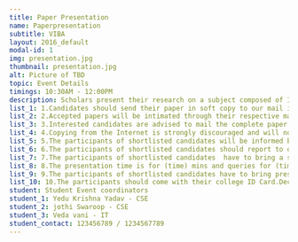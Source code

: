 ```yaml
---
title: Paper Presentation
name: Paperpresentation
subtitle: VIBA
layout: 2016_default
modal-id: 1
img: presentation.jpg
thumbnail: presentation.jpg
alt: Picture of TBD
topic: Event Details
timings: 10:30AM - 12:00PM
description: Scholars present their research on a subject composed of Innovation and technological advancements which delivers exceptional information marking them unique.                                                                                 
list_1: 1.Candidates should send their paper in soft copy to our mail id,(pravesha18@velsuniv.ac.in) on or before (date).
list_2: 2.Accepted papers will be intimated through their respective mail id.                                                                
list_3: 3.Interested candidates are advised to mail the complete paper in IEEE format.                                                                        
list_4: 4.Copying from the Internet is strongly discouraged and will not be accepted.                                                                                
list_5: 5.The participants of shortlisted candidates will be informed by E-Mail ID or by Mobile.                                                  
list_6: 6.The participants of shortlisted candidates should report to our cse department before (time) on (date).                                              
list_7: 7.The participants of shortlisted candidates  have to bring a soft copy of paper in CD/USB Device and 2 hard copies of paper at the time of presentation.                                                              
list_8: 8.The presentation time is for (time) mins and queries for (time) mins for each paper
list_9: 9.The participants of shortlisted candidates have to bring presentation in .PPT or .PPTX
list_10: 10.The participants should come with their college ID Card.Decision of the judges will be final and will not be subjected to any further discussions.
student: Student Event coordinators
student_1: Yedu Krishna Yadav - CSE             
student_2: jothi Swaroop - CSE
student_3: Veda vani - IT
student_contact: 123456789 / 1234567789
---
```



